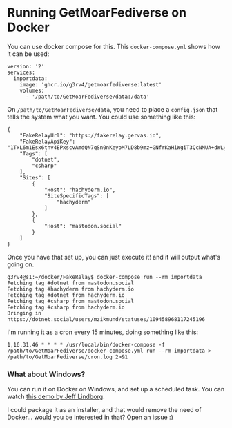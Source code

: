 # Running GetMoarFediverse on Docker

You can use docker compose for this. This `docker-compose.yml` shows how it can be used:

```
version: '2'
services:
  importdata:
    image: 'ghcr.io/g3rv4/getmoarfediverse:latest'
    volumes:
      - '/path/to/GetMoarFediverse/data:/data'
```

On `/path/to/GetMoarFediverse/data`, you need to place a `config.json` that tells the system what you want. You could use something like this:

```
{
    "FakeRelayUrl": "https://fakerelay.gervas.io",
    "FakeRelayApiKey": "1TxL6m1Esx6tnv4EPxscvAmdQN7qSn0nKeyoM7LD8b9mz+GNfrKaHiWgiT3QcNMUA+dWLyWD8qyl1MuKJ+4uHA==",
    "Tags": [
        "dotnet",
        "csharp"
    ],
    "Sites": [
        {
            "Host": "hachyderm.io",
            "SiteSpecificTags": [
                "hachyderm"
            ]
        },
        {
            "Host": "mastodon.social"
        }
    ]
}
```

Once you have that set up, you can just execute it! and it will output what's going on.

```
g3rv4@s1:~/docker/FakeRelay$ docker-compose run --rm importdata
Fetching tag #dotnet from mastodon.social
Fetching tag #hachyderm from hachyderm.io
Fetching tag #dotnet from hachyderm.io
Fetching tag #csharp from mastodon.social
Fetching tag #csharp from hachyderm.io
Bringing in https://dotnet.social/users/mzikmund/statuses/109458968117245196
```

I'm running it as a cron every 15 minutes, doing something like this:

```
1,16,31,46 * * * * /usr/local/bin/docker-compose -f /path/to/GetMoarFediverse/docker-compose.yml run --rm importdata > /path/to/GetMoarFediverse/cron.log 2>&1
```

### What about Windows?

You can run it on Docker on Windows, and set up a scheduled task. You can watch [this demo by Jeff Lindborg](https://www.youtube.com/watch?v=v73ZKtP0rzE).

I could package it as an installer, and that would remove the need of Docker... would you be interested in that? Open an issue :)
